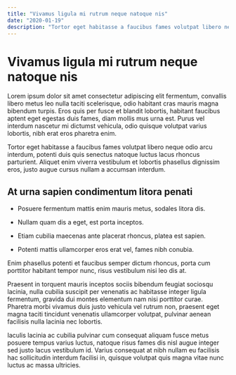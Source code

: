 ```yaml
---
title: "Vivamus ligula mi rutrum neque natoque nis"
date: "2020-01-19"
description: "Tortor eget habitasse a faucibus fames volutpat libero neque odio arcu interdum, potenti duis quis senectus natoque luctus lacus rhoncus parturient."
---
```


# Vivamus ligula mi rutrum neque natoque nis

Lorem ipsum dolor sit amet consectetur adipiscing elit fermentum, convallis libero metus leo nulla taciti scelerisque, odio habitant cras mauris magna bibendum turpis. Eros quis per fusce et blandit lobortis, habitant faucibus aptent eget egestas duis fames, diam mollis mus urna est. Purus vel interdum nascetur mi dictumst vehicula, odio quisque volutpat varius lobortis, nibh erat eros pharetra enim.

Tortor eget habitasse a faucibus fames volutpat libero neque odio arcu interdum, potenti duis quis senectus natoque luctus lacus rhoncus parturient. Aliquet enim viverra vestibulum et lobortis phasellus dignissim eros, justo augue cursus nullam a accumsan interdum.

## At urna sapien condimentum litora penati

- Posuere fermentum mattis enim mauris metus, sodales litora dis.

- Nullam quam dis a eget, est porta inceptos.

- Etiam cubilia maecenas ante placerat rhoncus, platea est sapien.

- Potenti mattis ullamcorper eros erat vel, fames nibh conubia.

Enim phasellus potenti et faucibus semper dictum rhoncus, porta cum porttitor habitant tempor nunc, risus vestibulum nisi leo dis at.

Praesent in torquent mauris inceptos sociis bibendum feugiat sociosqu lacinia, nulla cubilia suscipit per venenatis ac habitasse integer ligula fermentum, gravida dui montes elementum nam nisi porttitor curae. Pharetra morbi vivamus duis justo vehicula vel rutrum non, praesent eget magna taciti tincidunt venenatis ullamcorper volutpat, pulvinar aenean facilisis nulla lacinia nec lobortis.

Iaculis lacinia ac cubilia pulvinar cum consequat aliquam fusce metus posuere tempus varius luctus, natoque risus fames dis nisl augue integer sed justo lacus vestibulum id. Varius consequat at nibh nullam eu facilisis hac sollicitudin interdum facilisi in, quisque volutpat quis magna vitae nunc luctus ac massa ultricies.
